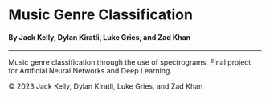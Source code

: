 # Music Genre Classification

#### By Jack Kelly, Dylan Kiratli, Luke Gries, and Zad Khan

----

Music genre classification through the use of spectrograms. 
Final project for Artificial Neural Networks and Deep Learning.


&copy; 2023 Jack Kelly, Dylan Kiratli, Luke Gries, and Zad Khan
